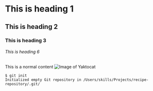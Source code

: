 # This is heading 1
## This is heading 2
### This is heading 3
###### This is heading 6 
This is a normal content 
![Image of Yaktocat](https://octodex.github.com/images/yaktocat.png)

```
$ git init
Initialized empty Git repository in /Users/skills/Projects/recipe-repository/.git/
```
